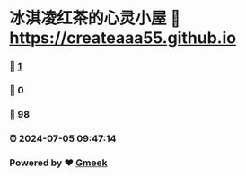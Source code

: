 # 冰淇凌红茶的心灵小屋 :link: https://createaaa55.github.io 
### :page_facing_up: [1](https://createaaa55.github.io/tag.html) 
### :speech_balloon: 0 
### :hibiscus: 98 
### :alarm_clock: 2024-07-05 09:47:14 
### Powered by :heart: [Gmeek](https://github.com/Meekdai/Gmeek)
